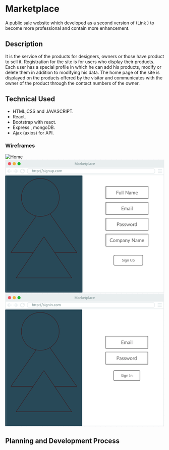 # Marketplace
A public sale website which developed as a second version of (Link ) to become more professional and contain more enhancement.

## Description
It is the service of the products for designers, owners or those have product to sell it. Registration for the site is for users who display their products. Each user has a special profile in which he can add his products, modify or delete them in addition to modifying his data. The home page of the site is displayed on the products offered by the visitor and communicates with the owner of the product through the contact numbers of the owner.

## Technical Used

- HTML,CSS and JAVASCRIPT.
- React.
- Bootstrap with react.
- Express , mongoDB.
- Ajax (axios) for API.


### Wireframes
![Home](https://git.generalassemb.ly/Team-Seven/Marketplace/blob/master/images/Home%20Page.png)
<img src="/images/SignUp.png">
<img src="/images/SignIn.png">

## Planning and Development Process